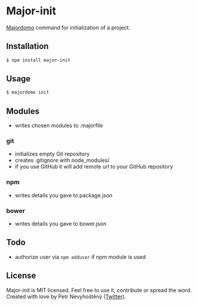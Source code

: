 # Major-init

[Majordomo](https://github.com/nevyk/majordomo) command for initialization of a project.

## Installation

```bash
$ npm install major-init
```

## Usage

```bash
$ majordomo init
```

## Modules

- writes chosen modules to .majorfile

### git

- initializes empty Git repository
- creates .gitignore with node_modules/
- if you use GitHub it will add remote url to your GitHub repository

### npm

- writes details you gave to package.json

### bower

- writes details you gave to bower.json

## Todo

- authorize user via `npm adduser` if npm module is used

## License

Major-init is MIT licensed. Feel free to use it, contribute or spread the word. Created with love by Petr Nevyhoštěný ([Twitter](https://twitter.com/pnevyk)).